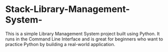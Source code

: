 # Stack-Library-Management-System-
This is a simple Library Management System project built using Python. It runs in the Command Line Interface and is great for beginners who want to practice Python by building a real-world application.
